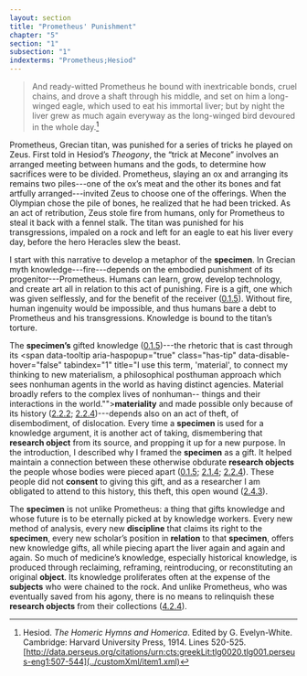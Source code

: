 ```yaml
---
layout: section
title: "Prometheus' Punishment"
chapter: "5"
section: "1"
subsection: "1"
indexterms: "Prometheus;Hesiod"
---
```


>And ready-witted Prometheus he bound with inextricable bonds, cruel chains, and drove a shaft through his middle, and set on him a long-winged eagle, which used to eat his immortal liver; but by night the liver grew as much again everyway as the long-winged bird devoured in the whole day.[^fn1]

Prometheus, Grecian titan, was punished for a series of tricks he played on Zeus. First told in Hesiod’s *Theogony*, the “trick at Mecone” involves an arranged meeting between humans and the gods, to determine how sacrifices were to be divided. Prometheus, slaying an ox and arranging its remains two piles---one of the ox’s meat and the other its bones and fat artfully arranged---invited Zeus to choose one of the offerings. When the Olympian chose the pile of bones, he realized that he had been tricked. As an act of retribution, Zeus stole fire from humans, only for Prometheus to steal it back with a fennel stalk. The titan was punished for his transgressions, impaled on a rock and left for an eagle to eat his liver every day, before the hero Heracles slew the beast.

I start with this narrative to develop a metaphor of the <span data-tooltip aria-haspopup="true" class="has-tip" data-disable-hover="false" tabindex="1" title="Specimen refers to any naturally occurring phenomenon that has been extracted from its original context and placed within a knowledge framework to understand and describe that phenomenon."><b>specimen</b></span>. In Grecian myth knowledge---fire---depends on the embodied punishment of its progenitor---Prometheus. Humans can learn, grow, develop technology, and create art all in relation to this act of punishing. Fire is a gift, one which was given selflessly, and for the benefit of the receiver (<a href="{{ site.baseurl }}/dissertation/0_1_5}}">0.1.5</a>). Without fire, human ingenuity would be impossible, and thus humans bare a debt to Prometheus and his transgressions. Knowledge is bound to the titan’s torture.

The <span data-tooltip aria-haspopup="true" class="has-tip" data-disable-hover="false" tabindex="1" title="Specimen refers to any naturally occurring phenomenon that has been extracted from its original context and placed within a knowledge framework to understand and describe that phenomenon."><b>specimen’s</b></span> gifted knowledge (<a href="{{ site.baseurl }}/dissertation/0_1_5}}">0.1.5</a>)---the rhetoric that is cast through its <span data-tooltip aria-haspopup="true" class="has-tip" data-disable-hover="false" tabindex="1" title="I use this term, 'material', to connect my thinking to new materialism, a philosophical posthuman approach which sees nonhuman agents in the world as having distinct agencies. Material broadly refers to the complex lives of nonhuman-- things and their interactions in the world.""><b>materiality</b></span> and made possible only because of its history (<a href="{{ site.baseurl }}/dissertation/2_2_2}}">2.2.2</a>; <a href="{{ site.baseurl }}/dissertation/2_2_4}}">2.2.4</a>)---depends also on an act of theft, of disembodiment, of dislocation. Every time a <span data-tooltip aria-haspopup="true" class="has-tip" data-disable-hover="false" tabindex="1" title="Specimen refers to any naturally occurring phenomenon that has been extracted from its original context and placed within a knowledge framework to understand and describe that phenomenon."><b>specimen</b></span> is used for a knowledge argument, it is another act of taking, dismembering that <span data-tooltip aria-haspopup="true" class="has-tip" data-disable-hover="false" tabindex="1" title="I use the term research object to refer to a  relationship between a researcher and what they research. An object is a non-human thing that a researcher can define or characterize within a disciplinary field or discourse."><b>research object</b></span> from its source, and propping it up for a new purpose. In the introduction, I described why I framed the <span data-tooltip aria-haspopup="true" class="has-tip" data-disable-hover="false" tabindex="1" title="Specimen refers to any naturally occurring phenomenon that has been extracted from its original context and placed within a knowledge framework to understand and describe that phenomenon."><b>specimen</b></span> as a gift. It helped maintain a connection between these otherwise obdurate <span data-tooltip aria-haspopup="true" class="has-tip" data-disable-hover="false" tabindex="1" title="I use the term research object to refer to a  relationship between a researcher and what they research. An object is a non-human thing that a researcher can define or characterize within a disciplinary field or discourse."><b>research objects</b></span> the people whose bodies were pieced apart (<a href="{{ site.baseurl }}/dissertation/0_1_5}}">0.1.5</a>; <a href="{{ site.baseurl }}/dissertation/2_1_4}}">2.1.4</a>; <a href="{{ site.baseurl }}/dissertation/2_2_4}}">2.2.4</a>). These people did not <span data-tooltip aria-haspopup="true" class="has-tip" data-disable-hover="false" tabindex="1" title="I use the phrase 'consent' to refer to the idea of informed consent: that a research subject needs to be aware of what will happen to them in a research project, and that they have the ability to say 'no' at any point during the research program."><b>consent</b></span> to giving this gift, and as a researcher I am obligated to attend to this history, this theft, this open wound (<a href="{{ site.baseurl }}/dissertation/2_4_3}}">2.4.3</a>).

The <span data-tooltip aria-haspopup="true" class="has-tip" data-disable-hover="false" tabindex="1" title="Specimen refers to any naturally occurring phenomenon that has been extracted from its original context and placed within a knowledge framework to understand and describe that phenomenon."><b>specimen</b></span> is not unlike Prometheus: a thing that gifts knowledge and whose future is to be eternally picked at by knowledge workers. Every new method of analysis, every new <span data-tooltip aria-haspopup="true" class="has-tip" data-disable-hover="false" tabindex="1" title="Discipline is used here in the Foucauldian sense. It is a pun that links forced discipline with the idea of a discipline of knowledge. Disciplining is a process where certain phenomena are made understandable through demarcation and definition in an academic field."><b>discipline</b></span> that claims its right to the <span data-tooltip aria-haspopup="true" class="has-tip" data-disable-hover="false" tabindex="1" title="Specimen refers to any naturally occurring phenomenon that has been extracted from its original context and placed within a knowledge framework to understand and describe that phenomenon."><b>specimen</b></span>, every new scholar’s position in <span data-tooltip aria-haspopup="true" class="has-tip" data-disable-hover="false" tabindex="1" title="Relationality, as I use it, is indebted to Indigenous knowledge systems. Relation refers to the ways researchers become connected to and obligated to the people, ideas, and non-human entities which they study."><b>relation</b></span> to that <span data-tooltip aria-haspopup="true" class="has-tip" data-disable-hover="false" tabindex="1" title="Specimen refers to any naturally occurring phenomenon that has been extracted from its original context and placed within a knowledge framework to understand and describe that phenomenon."><b>specimen</b></span>, offers new knowledge gifts, all while piecing apart the liver again and again and again. So much of medicine’s knowledge, especially historical knowledge, is produced through reclaiming, reframing, reintroducing, or reconstituting an original <span data-tooltip aria-haspopup="true" class="has-tip" data-disable-hover="false" tabindex="1" title="I use the term research object to refer to a  relationship between a researcher and what they research. An object is a non-human thing that a researcher can define or characterize within a disciplinary field or discourse."><b>object</b></span>. Its knowledge proliferates often at the expense of the <span data-tooltip aria-haspopup="true" class="has-tip" data-disable-hover="false" tabindex="1" title="I use the term 'research subject' to refer to a specific relationship between a researcher and the person or people they research. The 'subject' is a pun on the monarchal subject, someone who has no agency under the spectacular power of the sovereign. In this relationship, the researcher has power over their research subject to define and describe the person within a set knowledge system."><b>subjects</b></span> who were chained to the rock. And unlike Prometheus, who was eventually saved from his agony, there is no means to relinquish these <span data-tooltip aria-haspopup="true" class="has-tip" data-disable-hover="false" tabindex="1" title="I use the term research object to refer to a  relationship between a researcher and what they research. An object is a non-human thing that a researcher can define or characterize within a disciplinary field or discourse."><b>research objects</b></span> from their collections (<a href="{{ site.baseurl }}/dissertation/4_2_4}}">4.2.4</a>).

[^fn1]: Hesiod. *The Homeric Hymns and Homerica*. Edited by G. Evelyn-White. Cambridge: Harvard University Press, 1914. Lines 520-525. [http://data.perseus.org/citations/urn:cts:greekLit:tlg0020.tlg001.perseus-eng1:507-544](../customXml/item1.xml)